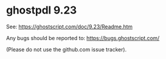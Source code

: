 # ghostpdl 9.23

See:
https://ghostscript.com/doc/9.23/Readme.htm

Any bugs should be reported to:
https://bugs.ghostscript.com/

(Please do not use the github.com issue tracker).
